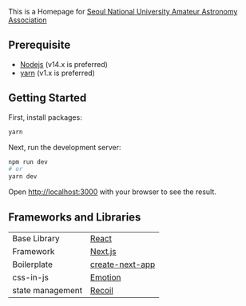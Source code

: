 This is a Homepage for [Seoul National University Amateur Astronomy Association](https://www.snuaaa.net/)

## Prerequisite
* [Nodejs](https://nodejs.org/) (v14.x is preferred)
* [yarn](https://yarnpkg.com/) (v1.x is preferred)


## Getting Started

First, install packages:
```bash
yarn
```

Next, run the development server:

```bash
npm run dev
# or
yarn dev
```

Open [http://localhost:3000](http://localhost:3000) with your browser to see the result.



## Frameworks and Libraries
|  |  |
| --- | --- |
| Base Library | [React](https://reactjs.org/) |
| Framework | [Next.js](https://nextjs.org/) |
| Boilerplate | [create-next-app](https://github.com/vercel/next.js/tree/canary/packages/create-next-app) |
| css-in-js | [Emotion](https://emotion.sh/docs/introduction)
| state management | [Recoil](https://recoiljs.org/)

